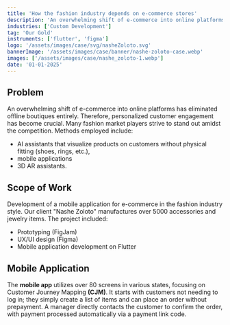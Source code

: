 ```yaml
---
title: 'How the fashion industry depends on e-commerce stores'
description: 'An overwhelming shift of e-commerce into online platforms has eliminated offline boutiques entirely.'
industries: ['Custom Development']
tag: 'Our Gold'
instruments: ['flutter', 'figma']
logo: '/assets/images/case/svg/nasheZoloto.svg'
bannerImage: '/assets/images/case/banner/nashe-zoloto-case.webp'
images: ['/assets/images/case/nashe_zoloto-1.webp']
date: '01-01-2025'
---
```


## Problem

An overwhelming shift of e-commerce into online platforms has eliminated offline boutiques entirely. Therefore, personalized customer engagement has become crucial. Many fashion market players strive to stand out amidst the competition. Methods employed include:

- AI assistants that visualize products on customers without physical fitting (shoes, rings, etc.),
- mobile applications
- 3D AR assistants.

## Scope of Work

Development of a mobile application for e-commerce in the fashion industry style. Our client "Nashе Zoloto" manufactures over 5000 accessories and jewelry items. The project included:

- Prototyping (FigJam)
- UX/UI design (Figma)
- Mobile application development on Flutter

## Mobile Application

The <strong>mobile app</strong> utilizes over 80 screens in various states, focusing on Customer Journey Mapping <strong>(CJM)</strong>. It starts with customers not needing to log in; they simply create a list of items and can place an order without prepayment. A manager directly contacts the customer to confirm the order, with payment processed automatically via a payment link code.
